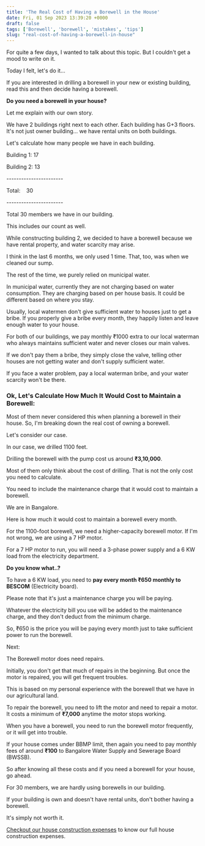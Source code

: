 ```yaml
---
title: 'The Real Cost of Having a Borewell in the House'
date: Fri, 01 Sep 2023 13:39:20 +0000
draft: false
tags: ['Borewell', 'borewell', 'mistakes', 'tips']
slug: "real-cost-of-having-a-borewell-in-house"
---
```


For quite a few days, I wanted to talk about this topic. But I couldn't get a mood to write on it.

Today I felt, let's do it…

If you are interested in drilling a borewell in your new or existing building, read this and then decide having a borewell.

**Do you need a borewell in your house?**

Let me explain with our own story.

We have 2 buildings right next to each other. Each building has G+3 floors. It's not just owner building… we have rental units on both buildings.

Let's calculate how many people we have in each building.

Building 1: 17

Building 2: 13

\-----------------------

Total:    30

\-----------------------

Total 30 members we have in our building.

This includes our count as well.

While constructing building 2, we decided to have a borewell because we have rental property, and water scarcity may arise.

I think in the last 6 months, we only used 1 time. That, too, was when we cleaned our sump.

The rest of the time, we purely relied on municipal water.

In municipal water, currently they are not charging based on water consumption. They are charging based on per house basis. It could be different based on where you stay.

Usually, local watermen don't give sufficient water to houses just to get a bribe. If you properly give a bribe every month, they happily listen and leave enough water to your house.

For both of our buildings, we pay monthly ₹1000 extra to our local waterman who always maintains sufficient water and never closes our main valves.

If we don't pay them a bribe, they simply close the valve, telling other houses are not getting water and don't supply sufficient water.

If you face a water problem, pay a local waterman bribe, and your water scarcity won't be there.

### Ok, Let's Calculate How Much It Would Cost to Maintain a Borewell:

Most of them never considered this when planning a borewell in their house. So, I'm breaking down the real cost of owning a borewell.

Let's consider our case.

In our case, we drilled 1100 feet.

Drilling the borewell with the pump cost us around **₹3,10,000**.

Most of them only think about the cost of drilling. That is not the only cost you need to calculate.

You need to include the maintenance charge that it would cost to maintain a borewell.

We are in Bangalore.

Here is how much it would cost to maintain a borewell every month.

For the 1100-foot borewell, we need a higher-capacity borewell motor. If I'm not wrong, we are using a 7 HP motor.

For a 7 HP motor to run, you will need a 3-phase power supply and a 6 KW load from the electricity department.

**Do you know what..?**

To have a 6 KW load, you need to **pay every month ₹650 monthly to BESCOM** (Electricity board).

Please note that it's just a maintenance charge you will be paying.

Whatever the electricity bill you use will be added to the maintenance charge, and they don't deduct from the minimum charge.

So, ₹650 is the price you will be paying every month just to take sufficient power to run the borewell.

Next:

The Borewell motor does need repairs.

Initially, you don't get that much of repairs in the beginning. But once the motor is repaired, you will get frequent troubles.

This is based on my personal experience with the borewell that we have in our agricultural land.

To repair the borewell, you need to lift the motor and need to repair a motor. It costs a minimum of **₹7,000** anytime the motor stops working.

When you have a borewell, you need to run the borewell motor frequently, or it will get into trouble.

If your house comes under BBMP limit, then again you need to pay monthly fees of around **₹100** to Bangalore Water Supply and Sewerage Board (BWSSB).

So after knowing all these costs and if you need a borewell for your house, go ahead.

For 30 members, we are hardly using borewells in our building.

If your building is own and doesn't have rental units, don't bother having a borewell.

It's simply not worth it.

[Checkout our house construction expenses](https://houseconstructionguide.com/our-house-construction-expenses/) to know our full house construction expenses.